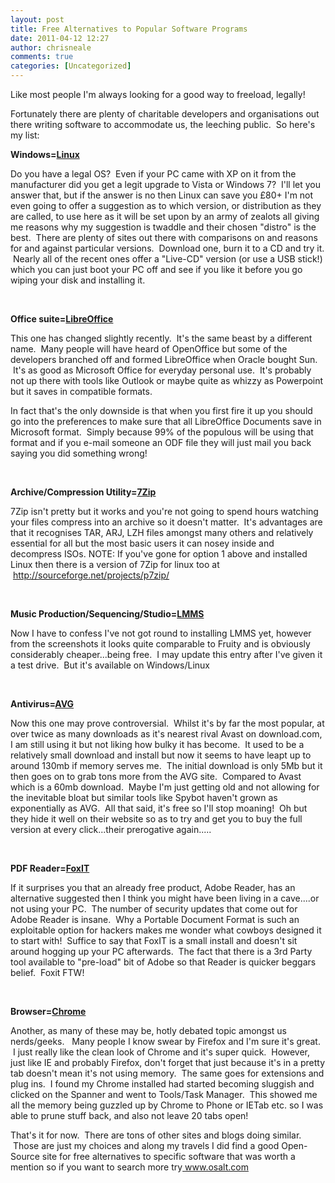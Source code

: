 ```yaml
---
layout: post
title: Free Alternatives to Popular Software Programs
date: 2011-04-12 12:27
author: chrisneale
comments: true
categories: [Uncategorized]
---
```

Like most people I'm always looking for a good way to freeload, legally!

Fortunately there are plenty of charitable developers and organisations out there writing software to accommodate us, the leeching public.  So here's my list:

<strong>Windows=<a href="http://distrowatch.com/dwres.php?resource=major">Linux </a></strong>

Do you have a legal OS?  Even if your PC came with XP on it from the manufacturer did you get a legit upgrade to Vista or Windows 7?  I'll let you answer that, but if the answer is no then Linux can save you £80+
I'm not even going to offer a suggestion as to which version, or distribution as they are called, to use here as it will be set upon by an army of zealots all giving me reasons why my suggestion is twaddle and their chosen "distro" is the best.  There are plenty of sites out there with comparisons on and reasons for and against particular versions.  Download one, burn it to a CD and try it.  Nearly all of the recent ones offer a "Live-CD" version (or use a USB stick!) which you can just boot your PC off and see if you like it before you go wiping your disk and installing it.

&nbsp;

<strong>Office suite=<a href="http://www.libreoffice.org/">LibreOffice</a></strong>

This one has changed slightly recently.  It's the same beast by a different name.  Many people will have heard of OpenOffice but some of the developers branched off and formed LibreOffice when Oracle bought Sun.  It's as good as Microsoft Office for everyday personal use.  It's probably not up there with tools like Outlook or maybe quite as whizzy as Powerpoint but it saves in compatible formats.

In fact that's the only downside is that when you first fire it up you should go into the preferences to make sure that all LibreOffice Documents save in Microsoft format.  Simply because 99% of the populous will be using that format and if you e-mail someone an ODF file they will just mail you back saying you did something wrong!

&nbsp;

<strong>Archive/Compression Utility=<a href="http://www.7-zip.org/">7Zip</a></strong>

7Zip isn't pretty but it works and you're not going to spend hours watching your files compress into an archive so it doesn't matter.  It's advantages are that it recognises TAR, ARJ, LZH files amongst many others and relatively essential for all but the most basic users it can nosey inside and decompress ISOs.
NOTE: If you've gone for option 1 above and installed Linux then there is a version of 7Zip for linux too at  <a href="http://sourceforge.net/projects/p7zip/">http://sourceforge.net/projects/p7zip/</a>

&nbsp;

<strong>Music Production/Sequencing/Studio=<a href="http://lmms.sourceforge.net/home.php">LMMS</a></strong>

Now I have to confess I've not got round to installing LMMS yet, however from the screenshots it looks quite comparable to Fruity and is obviously considerably cheaper...being free.  I may update this entry after I've given it a test drive.  But it's available on Windows/Linux

&nbsp;

<strong>Antivirus=<a href="http://free.avg.com/gb-en/download-free-antivirus">AVG</a></strong>

Now this one may prove controversial.  Whilst it's by far the most popular, at over twice as many downloads as it's nearest rival Avast on download.com, I am still using it but not liking how bulky it has become.  It used to be a relatively small download and install but now it seems to have leapt up to around 130mb if memory serves me.  The initial download is only 5Mb but it then goes on to grab tons more from the AVG site.  Compared to Avast which is a 60mb download.  Maybe I'm just getting old and not allowing for the inevitable bloat but similar tools like Spybot haven't grown as exponentially as AVG.  All that said, it's free so I'll stop moaning!  Oh but they hide it well on their website so as to try and get you to buy the full version at every click...their prerogative again.....

&nbsp;

<strong>PDF Reader=<a href="http://www.foxitsoftware.com/pdf/reader/addons.php">FoxIT</a></strong>

If it surprises you that an already free product, Adobe Reader, has an alternative suggested then I think you might have been living in a cave....or not using your PC.  The number of security updates that come out for Adobe Reader is insane.  Why a Portable Document Format is such an exploitable option for hackers makes me wonder what cowboys designed it to start with!  Suffice to say that FoxIT is a small install and doesn't sit around hogging up your PC afterwards.  The fact that there is a 3rd Party tool available to "pre-load" bit of Adobe so that Reader is quicker beggars belief.  Foxit FTW!

&nbsp;

<strong>Browser=<a href="https://chrome.google.com">Chrome</a></strong>

Another, as many of these may be, hotly debated topic amongst us nerds/geeks.   Many people I know swear by Firefox and I'm sure it's great.  I just really like the clean look of Chrome and it's super quick.  However, just like IE and probably Firefox, don't forget that just because it's in a pretty tab doesn't mean it's not using memory.  The same goes for extensions and plug ins.  I found my Chrome installed had started becoming sluggish and clicked on the Spanner and went to Tools/Task Manager.  This showed me all the memory being guzzled up by Chrome to Phone or IETab etc. so I was able to prune stuff back, and also not leave 20 tabs open!

That's it for now.  There are tons of other sites and blogs doing similar.  Those are just my choices and along my travels I did find a good Open-Source site for free alternatives to specific software that was worth a mention so if you want to search more try<a href="http://www.osalt.com/" target="_blank"> www.osalt.com</a>
